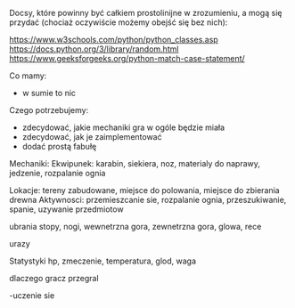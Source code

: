 Docsy, które powinny być całkiem prostolinijne w zrozumieniu, a mogą się przydać (chociaż oczywiście możemy obejść się bez nich):

https://www.w3schools.com/python/python_classes.asp
https://docs.python.org/3/library/random.html
https://www.geeksforgeeks.org/python-match-case-statement/


Co mamy:
- w sumie to nic


Czego potrzebujemy:
- zdecydować, jakie mechaniki gra w ogóle będzie miała
- zdecydować, jak je zaimplementować
- dodać prostą fabułę


Mechaniki:
Ekwipunek: karabin, siekiera, noz, materialy do naprawy, jedzenie, rozpalanie ognia

Lokacje: tereny zabudowane, miejsce do polowania, miejsce do zbierania drewna
Aktywnosci:
przemieszcanie sie, rozpalanie ognia, przeszukiwanie, spanie, uzywanie przedmiotow

ubrania stopy, nogi, wewnetrzna gora, zewnetrzna gora, glowa, rece

urazy

Statystyki hp, zmeczenie, temperatura, glod, waga

dlaczego gracz przegral

-uczenie sie 